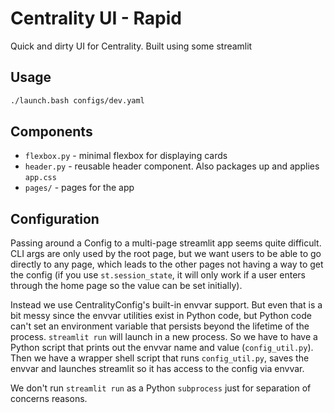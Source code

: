 # Centrality UI - Rapid

Quick and dirty UI for Centrality. Built using some streamlit

## Usage

```bash
./launch.bash configs/dev.yaml
```

## Components

- `flexbox.py` - minimal flexbox for displaying cards
- `header.py` - reusable header component. Also packages up and applies `app.css`
- `pages/` - pages for the app

## Configuration

Passing around a Config to a multi-page streamlit app seems quite difficult. CLI args are only used by the root page,
but we want users to be able to go directly to any page, which leads to the other pages not having a way to get the 
config (if you use `st.session_state`, it will only work if a user enters through the home page so the value can be 
set initially).

Instead we use CentralityConfig's built-in envvar support. But even that is a bit messy since the envvar utilities
exist in Python code, but Python code can't set an environment variable that persists beyond the lifetime of the 
process. `streamlit run` will launch in a new process. So we have to have a Python script that prints out the envvar
name and value (`config_util.py`). Then we have a wrapper shell script that runs `config_util.py`, saves the envvar
and launches streamlit so it has access to the config via envvar.

We don't run `streamlit run` as a Python `subprocess` just for separation of concerns reasons. 